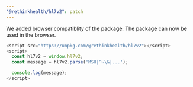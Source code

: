 ```yaml
---
"@rethinkhealth/hl7v2": patch
---
```


We added browser compatiblity of the package. The package can now be used in the browser. 

```js
<script src="https://unpkg.com/@rethinkhealth/hl7v2"></script>
<script>
  const hl7v2 = window.hl7v2;
  const message = hl7v2.parse('MSH|^~\&|...');

  console.log(message);
</script>
```
